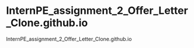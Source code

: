 # InternPE_assignment_2_Offer_Letter_Clone.github.io
InternPE_assignment_2_Offer_Letter_Clone.github.io

